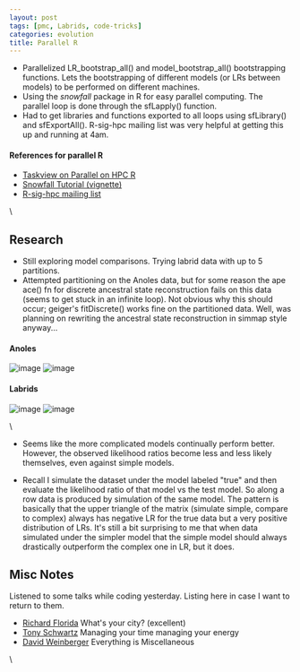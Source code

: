 ```yaml
---
layout: post
tags: [pmc, Labrids, code-tricks]
categories: evolution
title: Parallel R
---
```







 








-   Parallelized LR\_bootstrap\_all() and model\_bootstrap\_all()
    bootstrapping functions. Lets the bootstrapping of different models
    (or LRs between models) to be performed on different machines.
-   Using the *snowfall* package in R for easy parallel computing. The
    parallel loop is done through the sfLapply() function.
-   Had to get libraries and functions exported to all loops using
    sfLibrary() and sfExportAll(). R-sig-hpc mailing list was very
    helpful at getting this up and running at 4am.

#### References for parallel R

-   [Taskview on Parallel on HPC
    R](http://cran.r-project.org/web/views/HighPerformanceComputing.html "http://cran.r-project.org/web/views/HighPerformanceComputing.html")
-   [Snowfall Tutorial
    (vignette)](http://cran.r-project.org/web/packages/snowfall/vignettes/snowfall.pdf "http://cran.r-project.org/web/packages/snowfall/vignettes/snowfall.pdf")
-   [R-sig-hpc mailing
    list](https://stat.ethz.ch/mailman/listinfo/r-sig-hpc "https://stat.ethz.ch/mailman/listinfo/r-sig-hpc")

\

Research
--------

-   Still exploring model comparisons. Trying labrid data with up to 5
    partitions.
-   Attempted partitioning on the Anoles data, but for some reason the
    ape ace() fn for discrete ancestral state reconstruction fails on
    this data (seems to get stuck in an infinite loop). Not obvious why
    this should occur; geiger's fitDiscrete() works fine on the
    partitioned data. Well, was planning on rewriting the ancestral
    state reconstruction in simmap style anyway...

#### Anoles

![image](http://openwetware.org/images/thumb/a/aa/Anoles_lik.png/400px-Anoles_lik.png)
![image](http://openwetware.org/images/thumb/4/47/Anoles_LR.png/400px-Anoles_LR.png)

#### Labrids

![image](http://openwetware.org/images/thumb/1/1b/Labrid_lik.png/400px-Labrid_lik.png)
![image](http://openwetware.org/images/thumb/f/fc/Labrid_LR.png/400px-Labrid_LR.png)

\

-   Seems like the more complicated models continually perform better.
    However, the observed likelihood ratios become less and less likely
    themselves, even against simple models.

-   Recall I simulate the dataset under the model labeled "true" and
    then evaluate the likelihood ratio of that model vs the test model.
    So along a row data is produced by simulation of the same model. The
    pattern is basically that the upper triangle of the matrix (simulate
    simple, compare to complex) always has negative LR for the true data
    but a very positive distribution of LRs. It's still a bit surprising
    to me that when data simulated under the simpler model that the
    simple model should always drastically outperform the complex one in
    LR, but it does.

Misc Notes
----------

Listened to some talks while coding yesterday. Listing here in case I
want to return to them.

-   [Richard
    Florida](http://www.youtube.com/watch?v=khQ9BaXZAjM "http://www.youtube.com/watch?v=khQ9BaXZAjM")
    What's your city? (excellent)
-   [Tony
    Schwartz](http://www.youtube.com/watch?v=tke6X2eME3c "http://www.youtube.com/watch?v=tke6X2eME3c")
    Managing your time managing your energy
-   [David
    Weinberger](http://www.youtube.com/watch?v=43DZEy_J694 "http://www.youtube.com/watch?v=43DZEy_J694")
    Everything is Miscellaneous

\

